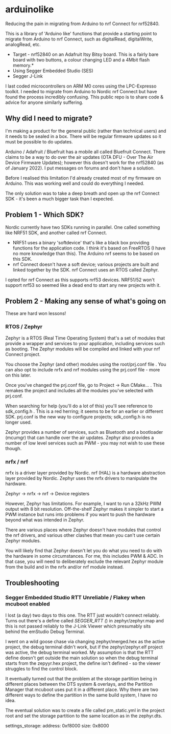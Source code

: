 # arduinolike
Reducing the pain in migrating from Arduino to nrf Connect for nrf52840.

This is a library of 'Arduino like' functions that provide a starting point to migrate from Arduino to nrf Connect, such as digitalRead, digitalWrite, analogRead, etc.

* Target - nrf52840 on an Adafruit Itsy Bitsy board. This is a fairly bare board with two buttons, a colour changing LED and a 4Mbit flash memory.*
* Using Segger Embedded Studio (SES)
* Segger J-Link

I last coded microcontrollers on ARM M0 cores using the LPC-Expresso toolkit. I needed to migrate from Arduino to Nordic nrf Connect but have found the process incredibly confusing. This public repo is to share code & advice for anyone similarly suffering.

## Why did I need to migrate? ##

I'm making a product for the general public (rather than technical users) and it needs to be sealed in a box. There will be regular firmware updates so it must be possible to do updates.

Arduino / Adafruit / Bluefruit has a mobile all called Bluefruit Connect. There claims to be a way to do over the air updates (OTA DFU - Over The Air Device Firmware Updates); however this doesn't work for the nrf52840 (as of January 2022). I put messages on forums and don't have a solution.

Before I realised this limitation I'd already created most of my firmware on Arduino. This was working well and could do everything I needed.

The only solution was to take a deep breath and open up the nrf Connect SDK - it's been a much bigger task than I expected.

## Problem 1 - Which SDK? ##

Nordic currently have two SDKs running in parallel. One called something like NRF51 SDK, and another called nrf Connect.
* NRF51 uses a binary 'softdevice' that's like a black box providing functions for the application code. I think it's based on FreeRTOS (I have no more knowledge than this). The Arduino nrf seems to be based on this SDK.
* nrf Connect doesn't have a soft device; various projects are built and linked together by the SDK. nrf Connect uses an RTOS called Zephyr.

I opted for nrf Connect as this supports nrf53 devices. NRF51/52 won't support nrf53 so seemed like a dead end to start any new projects with it.

## Problem 2 - Making any sense of what's going on

These are hard won lessons!

### RTOS / Zephyr

Zephyr is a RTOS (Real Time Operating System) that's a set of modules that provide a wrapper and services to your application, including services such as booting. The Zephyr modules will be compiled and linked with your nrf Connect project.

You choose the Zephyr (and other) modules using the root/prj.conf file . You can also opt to include nrfx and nrf modules using the prj.conf file - more on this later.

Once you've changed the prj.conf file, go to Project -> Run CMake... . This remakes the project and includes all the modules you've selected with prj.conf.

When searching for help (you'll do a lot of this) you'll see reference to sdk_config.h . This is a red herring; it seems to be for an earlier or different SDK. prj.conf is the new way to configure projects; sdk_config.h is no longer used.

Zephyr provides a number of services, such as Bluetooth and a bootloader (mcumgr) that can handle over the air updates. Zephyr also provides a number of low level services such as PWM - you may not wish to use these though.


### nrfx / nrf

nrfx is a driver layer provided by Nordic. nrf (HAL) is a hardware abstraction layer provided by Nordic. Zephyr uses the nrfx drivers to manipulate the hardware.

Zephyr -> nrfx -> nrf -> Device registers

However, Zephyr has limitations. For example, I want to run a 32kHz PWM output with 8 bit resolution. Off-the-shelf Zephyr makes it simpler to start a PWM instance but runs into problems if you want to push the hardware beyond what was intended in Zephyr.

There are various places where Zephyr doesn't have modules that control the nrf drivers, and various other clashes that mean you can't use certain Zephyr modules.

You will likely find that Zephyr doesn't let you do what you need to do with the hardware in some circumstances. For me, this includes PWM & ADC. In that case, you will need to deliberately exclude the relevant Zephyr module from the build and in the nrfx and/or nrf module instead. 

## Troubleshooting

### Segger Embedded Studio RTT Unreliable / Flakey when mcuboot enabled

I lost (a day) two days to this one. The RTT just wouldn't connect reliably. Turns out there's a define called _SEGGER_RTT (_) in zephyr/zephyr.map and this is not passed reliably to the J-Link Viewer which presumably sits behind the emStudio Debug Terminal.

I went on a wild goose chase via changing zephyr/merged.hex as the active project, the debug terminal didn't work, but if the zephyr/zephyr.elf project was active, the debug terminal worked. My assumption is that the RTT define doesn't get outside the main solution so when the debug terminal starts from the zepyyr.hex project, the define isn't defined - so the viewer struggles to find the control block.

It eventually turned out that the problem at the storage partition being in different places between the DTS system & overlays, and the Partition Manager that mcuboot uses put it in a different place. Why there are two different ways to define the partition in the same build system, I have no idea.

The eventual solution was to create a file called pm_static.yml in the project root and set the storage partition to the same location as in the zephyr.dts.

settings_storage:
  address: 0xf8000
  size: 0x8000

